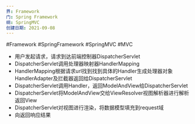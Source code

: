 ```yaml
---
界: Framework
门: Spring Framework
纲: SpringMVC
创建日期: 2021-09-08
---
```

 #Framework #SpringFramework #SpringMVC #MVC

-   用户发起请求，请求到达前端控制器DispatcherServlet
-   DispatcherServlet调用处理器映射器HandlerMapping
-   HandlerMapping根据请求url找到找到具体的Handler生成处理器对象HandlerAdapter及拦截器返回给DispatcherServlet
-   DispatcherServlet调用Handler，返回ModelAndView给DispatcherServlet
-   DispatcherServlet将ModelAndView交给ViewResolver视图解析器进行解析返回View
-   DispatcherServlet对视图进行渲染，将数据模型填充到request域
-   向返回响应结果